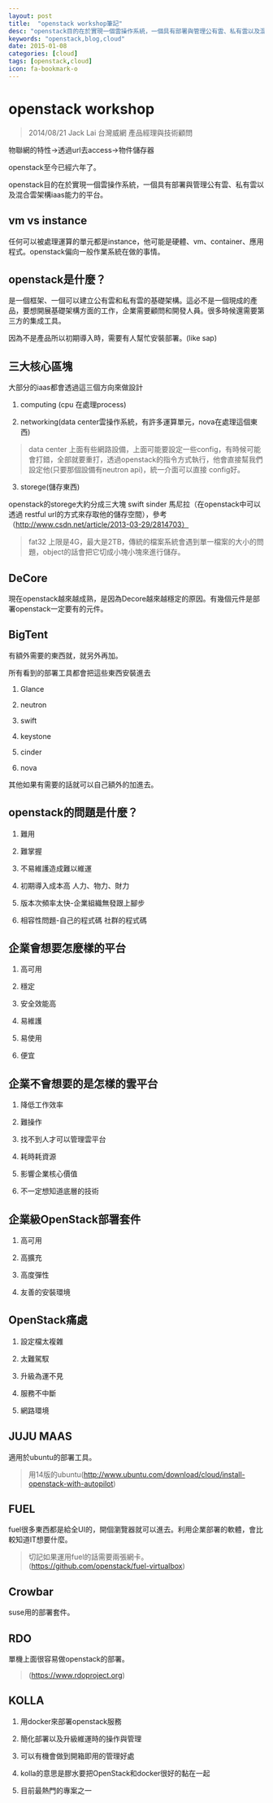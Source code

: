 ```yaml
---
layout: post
title:  "openstack workshop筆記"
desc: "openstack目的在於實現一個雲操作系統，一個具有部署與管理公有雲、私有雲以及混合雲架構iaas能力的平台。"
keywords: "openstack,blog,cloud"
date: 2015-01-08
categories: [cloud]
tags: [openstack,cloud]
icon: fa-bookmark-o
---
```



# openstack workshop
>2014/08/21  Jack Lai 台灣威網 產品經理與技術顧問




物聯網的特性-&gt;透過url去access-&gt;物件儲存器

openstack至今已經六年了。

openstack目的在於實現一個雲操作系統，一個具有部署與管理公有雲、私有雲以及混合雲架構iaas能力的平台。



## vm vs instance

任何可以被處理運算的單元都是instance，他可能是硬體、vm、container、應用程式。openstack偏向一般作業系統在做的事情。



## openstack是什麼？

是一個框架、一個可以建立公有雲和私有雲的基礎架構。這必不是一個現成的產品，要想開展基礎架構方面的工作，企業需要顧問和開發人員。很多時候還需要第三方的集成工具。

因為不是產品所以初期導入時，需要有人幫忙安裝部署。\(like sap\)



## 三大核心區塊

大部分的iaas都會透過這三個方向來做設計

1. computing \(cpu 在處理process\)

2. networking\(data center雲操作系統，有許多運算單元，nova在處理這個東西\)

 > data center 上面有些網路設備，上面可能要設定一些config，有時候可能會打錯，全部就要重打，透過openstack的指令方式執行，他會直接幫我們設定他\(只要那個設備有neutron api\)，統一介面可以直接 config好。
3. storege\(儲存東西\)

  openstack的storege大約分成三大塊 swift sinder 馬尼拉（在openstack中可以透過 restful url的方式來存取他的儲存空間），參考（http://www.csdn.net/article/2013-03-29/2814703）
  >fat32 上限是4G，最大是2TB，傳統的檔案系統會遇到單一檔案的大小的問題，object的話會把它切成小塊小塊來進行儲存。



## DeCore

現在openstack越來越成熟，是因為Decore越來越穩定的原因。有幾個元件是部署openstack一定要有的元件。



## BigTent

有額外需要的東西就，就另外再加。

所有看到的部署工具都會把這些東西安裝進去

1. Glance 

2. neutron

3. swift

4. keystone

5. cinder

6. nova


其他如果有需要的話就可以自己額外的加進去。


## openstack的問題是什麼？

1. 難用

2. 難掌握

3. 不易維護造成難以維運

4. 初期導入成本高 人力、物力、財力

5. 版本次頻率太快-企業組織無發跟上腳步

6. 相容性問題-自己的程式碼 社群的程式碼




## 企業會想要怎麼樣的平台

1. 高可用

2. 穩定

3. 安全效能高

4. 易維護

5. 易使用

6. 便宜




## 企業不會想要的是怎樣的雲平台

1. 降低工作效率

2. 難操作

3. 找不到人才可以管理雲平台

4. 耗時耗資源

5. 影響企業核心價值

6. 不一定想知道底層的技術




## 企業級OpenStack部署套件

1. 高可用

2. 高擴充

3. 高度彈性

4. 友善的安裝環境




## OpenStack痛處

1. 設定檔太複雜

2. 太難駕馭

3. 升級為運不見

4. 服務不中斷

5. 網路環境




## JUJU MAAS

適用於ubuntu的部署工具。

>用14版的ubuntu\(http://www.ubuntu.com/download/cloud/install-openstack-with-autopilot)



## FUEL

fuel很多東西都是給全UI的，開個瀏覽器就可以進去。利用企業部署的軟體，會比較知道IT想要什麼。

>切記如果運用fuel的話需要兩張網卡。\(https://github.com/openstack/fuel-virtualbox)



## Crowbar

suse用的部署套件。



## RDO
單機上面很容易做openstack的部署。
>(https://www.rdoproject.org)



## KOLLA

1. 用docker來部署openstack服務

2. 簡化部署以及升級維運時的操作與管理

3. 可以有機會做到開箱即用的管理好處

4. kolla的意思是膠水要把OpenStack和docker很好的黏在一起

5. 目前最熱門的專案之一


